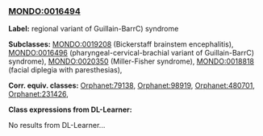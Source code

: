 
### [MONDO:0016494](http://purl.obolibrary.org/obo/MONDO_0016494)
**Label:** regional variant of Guillain-BarrC) syndrome

**Subclasses:** [MONDO:0019208](http://purl.obolibrary.org/obo/MONDO_0019208) (Bickerstaff brainstem encephalitis), [MONDO:0016496](http://purl.obolibrary.org/obo/MONDO_0016496) (pharyngeal-cervical-brachial variant of Guillain-BarrC) syndrome), [MONDO:0020350](http://purl.obolibrary.org/obo/MONDO_0020350) (Miller-Fisher syndrome), [MONDO:0018818](http://purl.obolibrary.org/obo/MONDO_0018818) (facial diplegia with paresthesias), 

**Corr. equiv. classes:** [Orphanet:79138](http://www.orpha.net/ORDO/Orphanet_79138), [Orphanet:98919](http://www.orpha.net/ORDO/Orphanet_98919), [Orphanet:480701](http://www.orpha.net/ORDO/Orphanet_480701), [Orphanet:231426](http://www.orpha.net/ORDO/Orphanet_231426), 

**Class expressions from DL-Learner:**

No results from DL-Learner...



